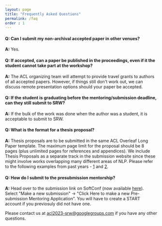 ```yaml
---
layout: page
title: "Frequently Asked Questions"
permalink: /faq
order : 1
---
```


#### Q: Can I submit my non-archival accepted paper in other venues?
__A:__ Yes.

#### Q: If accepted, can a paper be published in the proceedings, even if it the student cannot take part at the workshop?
__A:__ The ACL organizing team will attempt to provide travel grants to authors of all accepted papers. However, if things still don't work out, we can discuss remote presentation options should your paper be accepted.
 
#### Q: If the student is graduating before the mentoring/submission deadline, can they still submit to SRW?
__A:__ If the bulk of the work was done when the author was a student, it is acceptable to submit to SRW.
 
#### Q: What is the format for a thesis proposal?
__A:__ Thesis proposals are to be submitted in the same ACL Overleaf Long Paper template. The maximum page limit for the proposal should be 8 pages (plus unlimited pages for references and appendices). We include Thesis Proposals as a separate track in the submission website since these might involve works overlapping many different areas of NLP. Please refer to the following examples from past years - [1](https://aclanthology.org/2022.naacl-srw.8.pdf) and [2](https://aclanthology.org/2021.naacl-srw.4.pdf).

#### Q: How do I submit to the presubmission mentorship?
__A:__ Head over to the submission link on SoftConf (now available [here](https://acl2023-srw.github.io/mentoring)). Select "Make a new submission" -> "Click Here to make a new Pre-submission Mentoring Application". You will have to create a START account if you previosuly did not have one.
 
Please contact us at  [acl2023-srw@googlegroups.com](mailto:acl2023-srw@googlegroups.com) if you have any other questions.
